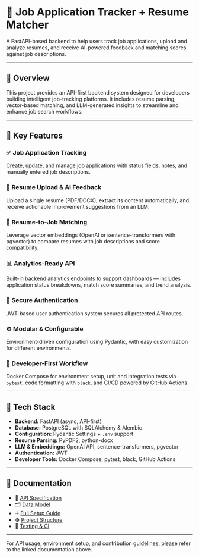 # 📂 Job Application Tracker + Resume Matcher

A FastAPI-based backend to help users track job applications, upload and analyze resumes, and receive AI-powered feedback and matching scores against job descriptions.

---

## 🎯 Overview

This project provides an API-first backend system designed for developers building intelligent job-tracking platforms. It includes resume parsing, vector-based matching, and LLM-generated insights to streamline and enhance job search workflows.

---

## 🚀 Key Features

### ✅ Job Application Tracking  
Create, update, and manage job applications with status fields, notes, and manually entered job descriptions.

### 📄 Resume Upload & AI Feedback  
Upload a single resume (PDF/DOCX), extract its content automatically, and receive actionable improvement suggestions from an LLM.

### 🤖 Resume-to-Job Matching  
Leverage vector embeddings (OpenAI or sentence-transformers with pgvector) to compare resumes with job descriptions and score compatibility.

### 📊 Analytics-Ready API  
Built-in backend analytics endpoints to support dashboards — includes application status breakdowns, match score summaries, and trend analysis.

### 🔐 Secure Authentication  
JWT-based user authentication system secures all protected API routes.

### ⚙️ Modular & Configurable  
Environment-driven configuration using Pydantic, with easy customization for different environments.

### 🧪 Developer-First Workflow  
Docker Compose for environment setup, unit and integration tests via `pytest`, code formatting with `black`, and CI/CD powered by GitHub Actions.

---

## 🧰 Tech Stack

- **Backend:** FastAPI (async, API-first)
- **Database:** PostgreSQL with SQLAlchemy & Alembic
- **Configuration:** Pydantic Settings + `.env` support
- **Resume Parsing:** PyPDF2, python-docx
- **LLM & Embeddings:** OpenAI API, sentence-transformers, pgvector
- **Authentication:** JWT
- **Developer Tools:** Docker Compose, pytest, black, GitHub Actions

---

## 📄 Documentation

- 📑 [API Specification](docs/API_SPEC.md)  
- 🗂️ [Data Model](docs/DATA_MODEL.md)  
- ➕ [Full Setup Guide](docs/SETUP.md)  
- ⚙️ [Project Structure](docs/PROJECT_STRUCTURE.md)  
- 🧪 [Testing & CI](docs/TESTING.md)  

---

For API usage, environment setup, and contribution guidelines, please refer to the linked documentation above.
